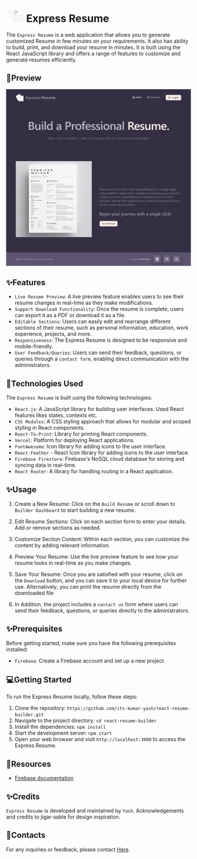 # <img src="./src/assets/logo.svg" width="48px"> Express Resume

The `Express Resume` is a web application that allows you to  generate customized Resume in few minutes on your requirements. It also has ability to build, print, and download your resume in minutes. It is built using the React JavaScript library and offers a range of features to customize and generate resumes efficiently.

## 📸Preview
<p>
  <img src="./src/assets/ExpressResume1.png" alt="img-preview"></img>
</p>

## ✨Features

- `Live Resume Preview`:  A live preview feature enables users to see their resume changes in real-time as they make modifications.
- `Support Download Functionality`: Once the resume is complete, users can export it as a PDF or download it as a file.
- `Editable Sections`: Users can easily edit and rearrange different sections of their resume, such as personal information, education, work experience, projects, and more.
- `Responsiveness`: The Express Resume is designed to be responsive and mobile-friendly.
- `User Feedback/Queries`: Users can send their feedback, questions, or queries through a `contact form`, enabling direct communication with the administrators.

## 🤖Technologies Used

The `Express Resume` is built using the following technologies:

- `React.js`: A JavaScript library for building user interfaces.
  Used React features likes states, contexts etc.
- `CSS Modules`: A CSS styling approach that allows for modular and scoped styling in React components.
- `React-To-Print`: Library for printing React components.
- `Vercel`: Platform for deploying React applications.
- `FontAwesome`: Icon library for adding icons to the user interface.
- `React-Feather` - React Icon library for adding icons to the user interface.
- `Firebase Firestore`: Firebase's NoSQL cloud database for storing and syncing data in real-time.
- `React Router`: A library for handling routing in a React application.

## ✨Usage

1. Create a New Resume: Click on the `Build Resume` or scroll down to `Builder Dashboard` to start building a new resume.

2. Edit Resume Sections: Click on each section form to enter your details. Add or remove sections as needed.

3. Customize Section Content: Within each section, you can customize the content by adding relevant information.

4. Preview Your Resume: Use the live preview feature to see how your resume looks in real-time as you make changes.

5. Save Your Resume: Once you are satisfied with your resume, click on the `Download` button, and you can save it to your local device for further use. Alternatively, you can print the resume directly from the downloaded file

6. In Addition, the project includes a `contact us` form where users can send their feedback, questions, or queries directly to the administrators.

## ✨Prerequisites
Before getting started, make sure you have the following prerequisites installed:

- `Firebase`: Create a Firebase account and set up a new project.


## 💻Getting Started

To run the Express Resume locally, follow these steps:

1. Clone the repository: `https://github.com/its-kumar-yash/react-resume-builder.git`
2. Navigate to the project directory: `cd react-resume-builder`
3. Install the dependencies: `npm install`
4. Start the development server: `npm start`
5. Open your web browser and visit `http://localhost:3000` to access the Express Resume.

## 📑Resources
- [Firebase documentation](https://firebase.google.com/docs)

## ✨Credits
`Express Resume` is developed and maintained by `Yash`. Acknowledgements and credits to jigar-sable for design inspiration.

## 📧Contacts
For any inquiries or feedback, please contact [Here](mailto:its.yash.kumar23@gmail.com).
